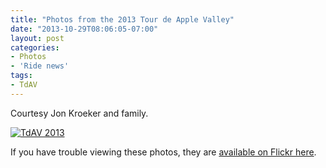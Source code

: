 ```yaml
---
title: "Photos from the 2013 Tour de Apple Valley"
date: "2013-10-29T08:06:05-07:00"
layout: post
categories:
- Photos
- 'Ride news'
tags:
- TdAV
---
```


Courtesy Jon Kroeker and family.  
  
[![TdAV 2013](https://farm8.staticflickr.com/7430/10556941384_47196f699e_z.jpg)](https://www.flickr.com/photos/15848140@N02/albums/72157637088403813 "TdAV 2013")<script async="" charset="utf-8" src="//embedr.flickr.com/assets/client-code.js"></script>

If you have trouble viewing these photos, they are [available on Flickr here](https://flic.kr/s/aHsjLzhod6).